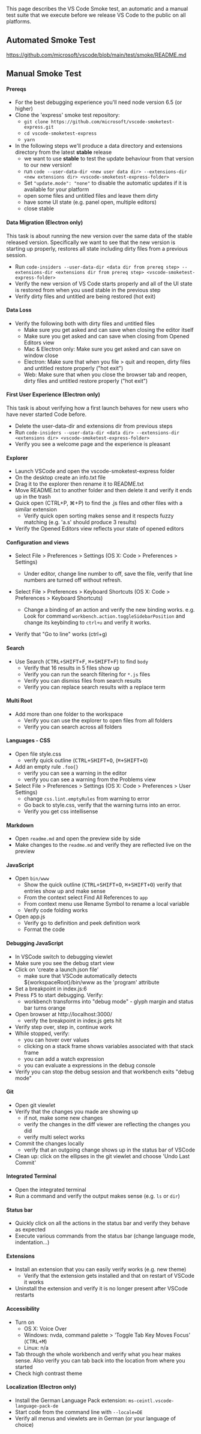 This page describes the VS Code Smoke test, an automatic and a manual test suite that we execute before we release VS Code to the public on all platforms.

## Automated Smoke Test

https://github.com/microsoft/vscode/blob/main/test/smoke/README.md

## Manual Smoke Test

#### Prereqs

* For the best debugging experience you'll need node version 6.5 (or higher)
* Clone the 'express' smoke test repository:
  * `git clone https://github.com/microsoft/vscode-smoketest-express.git`
  * `cd vscode-smoketest-express`
  * `yarn`
* In the following steps we'll produce a data directory and extensions directory from the latest **stable** release
  * we want to use **stable** to test the update behaviour from that version to our new version!
  * run `code --user-data-dir <new user data dir> --extensions-dir <new extensions dir> <vscode-smoketest-express-folder>`
  * Set `"update.mode": "none"` to disable the automatic updates if it is available for your platform
  * open some files and untitled files and leave them dirty
  * have some UI state (e.g. panel open, multiple editors)
  * close stable

#### Data Migration (Electron only)

This task is about running the new version over the same data of the stable released version. Specifically we want to see that the new version is starting up properly, restores all state including dirty files from a previous session.

* Run `code-insiders --user-data-dir <data dir from prereq step> --extensions-dir <extensions dir from prereq step> <vscode-smoketest-express-folder>`
* Verify the new version of VS Code starts properly and all of the UI state is restored from when you used stable in the previous step
* Verify dirty files and untitled are being restored (hot exit)

#### Data Loss

* Verify the following both with dirty files and untitled files
  * Make sure you get asked and can save when closing the editor itself
  * Make sure you get asked and can save when closing from Opened Editors view
  * Mac & Electron only: Make sure you get asked and can save on window close
  * Electron: Make sure that when you file > quit and reopen, dirty files and untitled restore properly ("hot exit")
  * Web: Make sure that when you close the browser tab and reopen, dirty files and untitled restore properly ("hot exit")

#### First User Experience (Electron only)

This task is about verifying how a first launch behaves for new users who have never started Code before.
* Delete the user-data-dir and extensions dir from previous steps
* Run `code-insiders --user-data-dir <data dir> --extensions-dir <extensions dir> <vscode-smoketest-express-folder>`
* Verify you see a welcome page and the experience is pleasant

#### Explorer

* Launch VSCode and open the vscode-smoketest-express folder
* On the desktop create an info.txt file
* Drag it to the explorer then rename it to README.txt
* Move README.txt to another folder and then delete it and verify it ends up in the trash
* Quick open (CTRL+P, ⌘+P) to find the .js files and other files with a similar extension
  * Verify quick open sorting makes sense and it respects fuzzy matching (e.g. 'a.s' should produce 3 results)
* Verify the Opened Editors view reflects your state of opened editors

#### Configuration and views

* Select File > Preferences > Settings (OS X: Code > Preferences > Settings)
  * Under editor, change line number to off, save the file, verify that line numbers are turned off without refresh.
* Select File > Preferences > Keyboard Shortcuts (OS X: Code > Preferences > Keyboard Shortcuts)
  * Change a binding of an action and verify the new binding works. e.g. Look for command `workbench.action.toggleSidebarPosition` and change its keybinding to `ctrl+u` and verify it works.

* Verify that "Go to line" works (ctrl+g)

#### Search
* Use Search (<kbd>CTRL+SHIFT+F</kbd>, <kbd>⌘+SHIFT+F</kbd>) to find `body`
  * Verify that 16 results in 5 files show up
  * Verify you can run the search filtering for `*.js` files
  * Verify you can dismiss files from search results
  * Verify you can replace search results with a replace term

#### Multi Root
* Add more than one folder to the workspace
  * Verify you can use the explorer to open files from all folders
  * Verify you can search across all folders

#### Languages - CSS
* Open file style.css
  * verify quick outline (<kbd>CTRL+SHIFT+O</kbd>, (<kbd>⌘+SHIFT+O</kbd>)
* Add an empty rule `.foo{}`
  * verify you can see a warning in the editor
  * verify you can see a warning from the Problems view
* Select File > Preferences > Settings (OS X: Code > Preferences > User Settings)
  * change `css.lint.emptyRules` from warning to error
  * Go back to style.css, verify that the warning turns into an error.
  * Verify you get css intellisense

#### Markdown
* Open `readme.md` and open the preview side by side
* Make changes to the `readme.md` and verify they are reflected live on the preview

#### JavaScript
* Open `bin/www`
  * Show the quick outline (<kbd>CTRL+SHIFT+O</kbd>, <kbd>⌘+SHIFT+O</kbd>) verify that entries show up and make sense
  * From the context select Find All References to `app`
  * From context menu use Rename Symbol to rename a local variable
  * Verify code folding works
* Open app.js
  * Verify go to definition and peek definition work
  * Format the code

#### Debugging JavaScript
* In VSCode switch to debugging viewlet
* Make sure you see the debug start view
* Click on 'create a launch.json file'
  * make sure that VSCode automatically detects ${workspaceRoot}/bin/www as the 'program' attribute
* Set a breakpoint in index.js:6
* Press <kbd>F5</kbd> to start debugging. Verify:
  * workbench transforms into "debug mode" - glyph margin and status bar turns orange
* Open browser at http://localhost:3000/
  * verify the breakpoint in index.js gets hit
* Verify step over, step in, continue work
* While stopped, verify:
  * you can hover over values
  * clicking on a stack frame shows variables associated with that stack frame
  * you can add a watch expression
  * you can evaluate a expressions in the debug console
* Verify you can stop the debug session and that workbench exits "debug mode"

#### Git
* Open git viewlet
* Verify that the changes you made are showing up
  * if not, make some new changes
  * verify the changes in the diff viewer are reflecting the changes you did
  * verify multi select works
* Commit the changes locally
  * verify that an outgoing change shows up in the status bar of VSCode
* Clean up: click on the ellipses in the git viewlet and choose 'Undo Last Commit'

#### Integrated Terminal
* Open the integrated terminal
* Run a command and verify the output makes sense (e.g. `ls` or `dir`)

#### Status bar
* Quickly click on all the actions in the status bar and verify they behave as expected
* Execute various commands from the status bar (change language mode, indentation…)

#### Extensions
* Install an extension that you can easily verify works (e.g. new theme)
  * Verify that the extension gets installed and that on restart of VSCode it works
* Uninstall the extension and verify it is no longer present after VSCode restarts

#### Accessibility
* Turn on
  * OS X: Voice Over
  * Windows: nvda, command palette > 'Toggle Tab Key Moves Focus' (<kbd>CTRL+M</kbd>)
  * Linux: n/a
* Tab through the whole workbench and verify what you hear makes sense. Also verify you can tab back into the location from where you started
* Check high contrast theme

#### Localization (Electron only)
* Install the German Language Pack extension: `ms-ceintl.vscode-language-pack-de`
* Start code from the command line with `--locale=DE`
* Verify all menus and viewlets are in German (or your language of choice)
